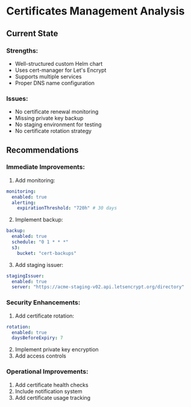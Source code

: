 # Certificates Management Analysis

## Current State

### Strengths:
- Well-structured custom Helm chart
- Uses cert-manager for Let's Encrypt
- Supports multiple services
- Proper DNS name configuration

### Issues:
- No certificate renewal monitoring
- Missing private key backup
- No staging environment for testing
- No certificate rotation strategy

## Recommendations

### Immediate Improvements:
1. Add monitoring:
```yaml
monitoring:
  enabled: true
  alerting:
    expirationThreshold: "720h" # 30 days
```

2. Implement backup:
```yaml
backup:
  enabled: true
  schedule: "0 1 * * *"
  s3:
    bucket: "cert-backups"
```

3. Add staging issuer:
```yaml
stagingIssuer:
  enabled: true
  server: "https://acme-staging-v02.api.letsencrypt.org/directory"
```

### Security Enhancements:
1. Add certificate rotation:
```yaml
rotation:
  enabled: true
  daysBeforeExpiry: 7
```

2. Implement private key encryption
3. Add access controls

### Operational Improvements:
1. Add certificate health checks
2. Include notification system
3. Add certificate usage tracking 